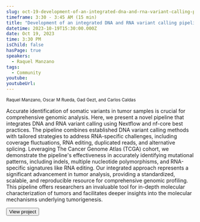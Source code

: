 ```yaml
---
slug: oct-19-development-of-an-integrated-dna-and-rna-variant-calling-pipeline
timeframe: 3:30 - 3:45 AM (15 min)
title: "Development of an integrated DNA and RNA variant calling pipeline"
datetime: 2023-10-19T15:30:00.000Z
date: Oct 19, 2023
time: 3:30 PM
isChild: false
hasPage: true
speakers:
  - Raquel Manzano
tags:
  - Community
youtube: 
youtubeUrl: 
---
```


<div className="mb-4">
  <small className="typo-small">
Raquel Manzano, Oscar M Rueda, Gad Gezt, and Carlos Caldas
  </small>
</div>

Accurate identification of somatic variants in tumor samples is crucial for comprehensive genomic analysis. Here, we present a novel pipeline that integrates DNA and RNA variant calling using Nextflow and nf-core best practices. The pipeline combines established DNA variant calling methods with tailored strategies to address RNA-specific challenges, including coverage fluctuations, RNA editing, duplicated reads, and alternative splicing. Leveraging The Cancer Genome Atlas (TCGA) cohort, we demonstrate the pipeline's effectiveness in accurately identifying mutational patterns, including indels, multiple nucleotide polymorphisms, and RNA-specific signatures like RNA editing. Our integrated approach represents a significant advancement in tumor analysis, providing a standardized, scalable, and reproducible resource for comprehensive genomic profiling. This pipeline offers researchers an invaluable tool for in-depth molecular characterization of tumors and facilitates deeper insights into the molecular mechanisms underlying tumorigenesis.

<div>
  <Button to="https://github.com/nf-core/rnadnavar" variant="secondary" size="md" arrow>
    View project
  </Button>
</div>